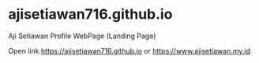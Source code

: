 # ajisetiawan716.github.io
Aji Setiawan Profile WebPage (Landing Page)

Open link https://ajisetiawan716.github.io or https://www.ajisetiawan.my.id
